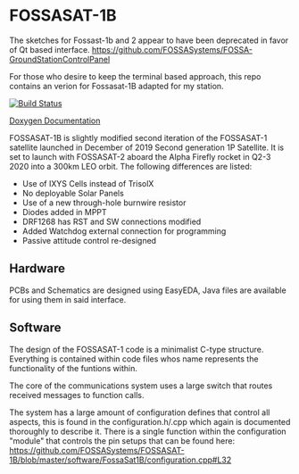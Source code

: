 # FOSSASAT-1B
The sketches for Fossast-1b and 2 appear to have been deprecated in favor of Qt based interface. https://github.com/FOSSASystems/FOSSA-GroundStationControlPanel

For those who desire to keep the terminal based approach, this repo contains an verion for Fossasat-1B adapted for my station.


[![Build Status](https://github.com/FOSSASystems/FOSSASAT-1B/workflows/CI/badge.svg)](https://github.com/FOSSASystems/FOSSASAT-1B/actions)

[Doxygen Documentation](https://fossasystems.github.io/FOSSASAT-1B)

FOSSASAT-1B is slightly modified second iteration of the FOSSASAT-1 satellite launched in December of 2019 Second generation 1P Satellite. It is set to launch with FOSSASAT-2 aboard the Alpha Firefly rocket in Q2-3 2020 into a 300km LEO orbit. The following differences are listed:

- Use of IXYS Cells instead of TrisolX
- No deployable Solar Panels
- Use of a new through-hole burnwire resistor
- Diodes added in MPPT
- DRF1268 has RST and SW connections modified
- Added Watchdog external connection for programming
- Passive attitude control re-designed


## Hardware

PCBs and Schematics are designed using EasyEDA, Java files are available for using them in said interface. 

## Software

The design of the FOSSASAT-1 code is a minimalist C-type structure. Everything is contained within code files whos name represents the functionality of the funtions within.

The core of the communications system uses a large switch that routes received messages to function calls.

The system has a large amount of configuration defines that control all aspects, this is found in the configuration.h/.cpp which again is documented thoroughly to describe it. There is a single function within the configuration "module" that controls the pin setups that can be found here: https://github.com/FOSSASystems/FOSSASAT-1B/blob/master/software/FossaSat1B/configuration.cpp#L32

